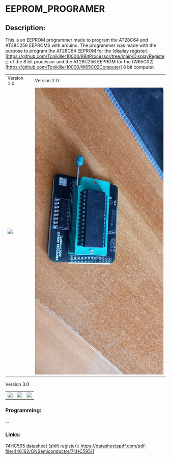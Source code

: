 # EEPROM_PROGRAMER

## Description:
This is an EEPROM programmer made to program the AT28C64 and AT28C256 EEPROMS with arduino. The programmer was made with the purpose to program the AT28C64 EEPROM for the (display register)[https://github.com/Tonikiller10000/8BitProcessor/tree/main/DisplayRegister] of the 8 bit processor and the AT28C256 EEPROM for the (W65C02)[https://github.com/Tonikiller10000/W65C02Computer] 8 bit computer.







<table>
  <tr>
    <td>Version 1.0</td>
    <td>Version 2.0</td>
  </tr>
  <tr>
    <td><img src="https://github.com/Tonikiller10000/EEPROM_PROGRAMER/blob/main/EEPROM_PROGRAMER_V1.0/EEPROM_PROGRAMER_V1.0_Pictures/ee1.jpg"></td>
    <td><img src="https://github.com/Tonikiller10000/EEPROM_PROGRAMER/blob/main/EEPROM_PROGRAMER_V2.0/EEPROM_PROGRAMER_V2.0_Pictures/ee2.jpg"></td>
  </tr>
</table>

Version 3.0
<table>
  <tr>
    <td><img src="https://github.com/Tonikiller10000/EEPROM_PROGRAMER/blob/main/EEPROM_PROGRAMER_V3.0/EEPROM_PROGRAMER_V3.0_Pictures/ee31.jpg"></td>
    <td><img src="https://github.com/Tonikiller10000/EEPROM_PROGRAMER/blob/main/EEPROM_PROGRAMER_V3.0/EEPROM_PROGRAMER_V3.0_Pictures/ee32.jpg"></td>
    <td><img src="https://github.com/Tonikiller10000/EEPROM_PROGRAMER/blob/main/EEPROM_PROGRAMER_V3.0/EEPROM_PROGRAMER_V3.0_Pictures/ee33.jpg"></td>
  </tr>
</table>


### Programming:
...


### Links:
74HC595 datasheet (shift register): https://datasheetspdf.com/pdf-file/446162/ONSemiconductor/74HC595/1

